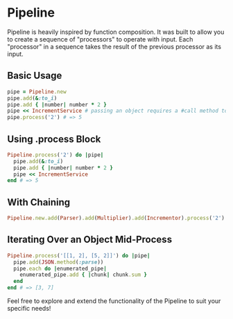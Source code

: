 # Pipeline

Pipeline is heavily inspired by function composition. It was built to allow you to create a sequence of "processors" to operate with input. Each "processor" in a sequence takes the result of the previous processor as its input.

## Basic Usage

```ruby
pipe = Pipeline.new
pipe.add(&:to_i)
pipe.add { |number| number * 2 }
pipe << IncrementService # passing an object requires a #call method to be present on it
pipe.process('2') # => 5
```

## Using .process Block

```ruby
Pipeline.process('2') do |pipe|
  pipe.add(&:to_i)
  pipe.add { |number| number * 2 }
  pipe << IncrementService
end # => 5
```

## With Chaining

```ruby
Pipeline.new.add(Parser).add(Multiplier).add(Incrementor).process('2')
```

## Iterating Over an Object Mid-Process

```ruby
Pipeline.process('[[1, 2], [5, 2]]') do |pipe|
  pipe.add(JSON.method(:parse))
  pipe.each do |enumerated_pipe|
    enumerated_pipe.add { |chunk| chunk.sum }
  end
end # => [3, 7]
```

Feel free to explore and extend the functionality of the Pipeline to suit your specific needs!
